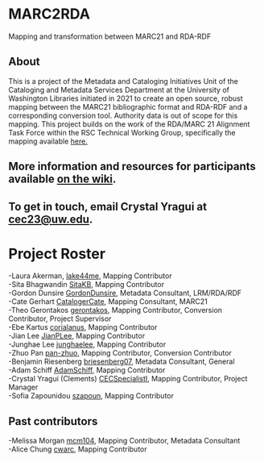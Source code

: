 # MARC2RDA
Mapping and transformation between MARC21 and RDA-RDF
## About
This is a project of the Metadata and Cataloging Initiatives Unit of the Cataloging and Metadata Services Department at the University of Washington Libraries initiated in 2021 to create an open source, robust mapping between the MARC21 bibliographic format and RDA-RDF and a corresponding conversion tool. Authority data is out of scope for this mapping. This project builds on the work of the RDA/MARC 21 Alignment Task Force within the RSC Technical Working Group, specifically the mapping available [here.](http://www.rdaregistry.info/Maps/mapRDA2M21B.html)
## More information and resources for participants available [on the wiki](https://github.com/uwlib-cams/MARC2RDA/wiki).
## To get in touch, email Crystal Yragui at cec23@uw.edu.
# Project Roster
-Laura Akerman, [lake44me](https://github.com/lake44me), Mapping Contributor<br>
-Sita Bhagwandin [SitaKB](https://github.com/SitaKB), Mapping Contributor<br>
-Gordon Dunsire [GordonDunsire](https://github.com/GordonDunsire), Metadata Consultant, LRM/RDA/RDF<br>
-Cate Gerhart [CatalogerCate](https://github.com/CatalogerCate), Mapping Consultant, MARC21<br>
-Theo Gerontakos [gerontakos](https://github.com/gerontakos), Mapping Contributor, Conversion Contributor, Project Supervisor<br>
-Ebe Kartus [corialanus](https://github.com/corialanus), Mapping Contributor<br>
-Jian Lee [JianPLee](https://github.com/JianPLee), Mapping Contributor<br>
-Junghae Lee [junghaelee](https://github.com/junghaelee), Mapping Contributor<br>
-Zhuo Pan [pan-zhuo](https://github.com/pan-zhuo), Mapping Contributor, Conversion Contributor<br>
-Benjamin Riesenberg [briesenberg07](https://github.com/briesenberg07), Metadata Consultant, General<br>
-Adam Schiff [AdamSchiff](https://github.com/AdamSchiff), Mapping Contributor<br>
-Crystal Yragui (Clements) [CECSpecialistI](https://github.com/CECSpecialistI), Mapping Contributor, Project Manager<br>
-Sofia Zapounidou [szapoun](https://github.com/szapoun), Mapping Contributor<br>
## Past contributors
-Melissa Morgan [mcm104](https://github.com/mcm104), Mapping Contributor, Metadata Consultant<br>
-Alice Chung [cwarc](https://github.com/cwarc), Mapping Contributor<br>
